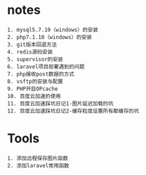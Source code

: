 # notes
    1. mysql5.7.19（windows）的安装
    2. php7.1.10（windows）的安装
    3. git版本回退方法
    4. redis源码安装
    5. supervisor的安装
    6. laravel项目部署遇到的问题
    7. php接收post数据的方式
    8. vsftp的安装与配置
    9. PHP开启OPcache
    10. 百度云加速的使用
    11. 百度云加速踩坑日记1-图片延迟加载的坑
    12. 百度云加速踩坑日记2-缓存粒度设置所有都缓存的坑
# Tools
    1. 添加远程保存图片函数
    2. 添加laravel常用函数